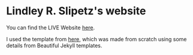 Lindley R. Slipetz's website
=====================================

You can find the LIVE Website [here](https://sliplr19.github.io).

I used the template from [here](https://nicolasmeseguer.github.io), which was
made from scratch using some details from Beautiful Jekyll templates.



